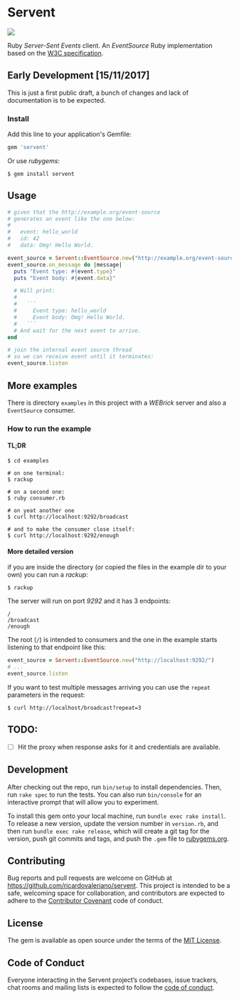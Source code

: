 # Servent

[<img src="https://travis-ci.org/mistersourcerer/servent.svg?branch=master" />](https://travis-ci.org/mistersourcerer/servent)

Ruby _Server-Sent Events_ client.
An _EventSource_ Ruby implementation
based on the [W3C specification](https://www.w3.org/TR/eventsource).

## Early Development [15/11/2017]

This is just a first public draft,
a bunch of changes and lack of documentation
is to be expected.

### Install

Add this line to your application's Gemfile:

```ruby
gem 'servent'
```

Or use _rubygems_:

    $ gem install servent

## Usage

```ruby
# given that the http://example.org/event-source
# generates an event like the one below:
#
#   event: hello_world
#   id: 42
#   data: Omg! Hello World.

event_source = Servent::EventSource.new("http://example.org/event-source")
event_source.on_message do |message|
  puts "Event type: #{event.type}"
  puts "Event body: #{event.data}"

  # Will print:
  #
  #   ```
  #     Event type: hello_world
  #     Event body: Omg! Hello World.
  #   ```
  # And wait for the next event to arrive.
end

# join the internal event source thread
# so we can receive event until it terminates:
event_source.listen
```

## More examples

There is directory `examples` in this project
with a _WEBrick_ server
and also a `EventSource` consumer.

### How to run the example

#### TL;DR
    $ cd examples

    # on one terminal:
    $ rackup

    # on a second one:
    $ ruby consumer.rb

    # on yeat another one
    $ curl http://localhost:9292/broadcast

    # and to make the consumer close itself:
    $ curl http://localhost:9292/enough

#### More detailed version

if you are inside the directory
(or copied the files in the example dir to your own)
you can run a _rackup_:

    $ rackup

The server will run on port _9292_
and it has 3 endpoints:

    /
    /broadcast
    /enough

The root (`/`) is intended to consumers
and the one in the example
starts listening to that endpoint like this:

```ruby
event_source = Servent::EventSource.new("http://localhost:9292/")
# ...
event_source.listen
```

If you want to test multiple messages arriving
you can use the `repeat` parameters in the request:

    $ curl http://localhost/broadcast?repeat=3

## TODO:
- [ ] Hit the proxy when response asks for it and credentials are available.

## Development

After checking out the repo, run `bin/setup` to install dependencies. Then, run `rake spec` to run the tests. You can also run `bin/console` for an interactive prompt that will allow you to experiment.

To install this gem onto your local machine, run `bundle exec rake install`. To release a new version, update the version number in `version.rb`, and then run `bundle exec rake release`, which will create a git tag for the version, push git commits and tags, and push the `.gem` file to [rubygems.org](https://rubygems.org).

## Contributing

Bug reports and pull requests are welcome on GitHub at https://github.com/ricardovaleriano/servent. This project is intended to be a safe, welcoming space for collaboration, and contributors are expected to adhere to the [Contributor Covenant](http://contributor-covenant.org) code of conduct.

## License

The gem is available as open source under the terms of the [MIT License](https://opensource.org/licenses/MIT).

## Code of Conduct

Everyone interacting in the Servent project’s codebases, issue trackers, chat rooms and mailing lists is expected to follow the [code of conduct](https://github.com/ricardovaleriano/servent/blob/master/CODE_OF_CONDUCT.md).
